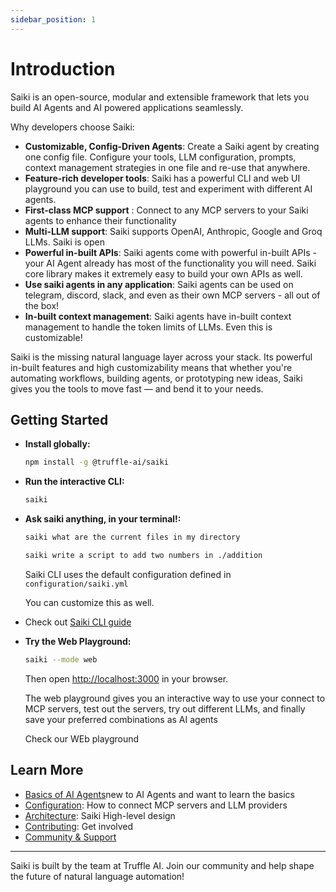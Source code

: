 ```yaml
---
sidebar_position: 1
---
```


# Introduction

<!-- Saiki is an open, modular and extensible AI agent that lets you perform tasks across your tools, apps, and services using natural language. You describe what you want to do — Saiki figures out which tools to invoke and orchestrates them seamlessly, whether that means running a shell command, summarizing a webpage, or calling an API. -->

Saiki is an open-source, modular and extensible framework that lets you build AI Agents and AI powered applications seamlessly. 

Why developers choose Saiki:

- **Customizable, Config-Driven Agents**: Create a Saiki agent by creating one config file. Configure your tools, LLM configuration, prompts, context management strategies in one file and re-use that anywhere. 
- **Feature-rich developer tools**: Saiki has a powerful CLI and web UI playground you can use to build, test and experiment with different AI agents.
- **First-class MCP support** : Connect to any MCP servers to your Saiki agents to enhance their functionality
- **Multi-LLM support**: Saiki supports OpenAI, Anthropic, Google and Groq LLMs. Saiki is open
- **Powerful in-built APIs**: Saiki agents come with powerful in-built APIs - your AI Agent already has most of the functionality you will need. Saiki core library makes it extremely easy to build your own APIs as well.
- **Use saiki agents in any application**: Saiki agents can be used on telegram, discord, slack, and even as their own MCP servers - all out of the box! 
- **In-built context management**: Saiki agents have in-built context management to handle the token limits of LLMs. Even this is customizable!

Saiki is the missing natural language layer across your stack. Its powerful in-built features and high customizability means that whether you're automating workflows, building agents, or prototyping new ideas, Saiki gives you the tools to move fast — and bend it to your needs. 

## Getting Started

- **Install globally:**
  ```bash
  npm install -g @truffle-ai/saiki
  ```
- **Run the interactive CLI:**
  ```bash
  saiki
  ```
- **Ask saiki anything, in your terminal!:**
  <!-- ```bash
  saiki what is the best way to build AI agents
  ``` -->
  ```bash
  saiki what are the current files in my directory
  ```
  ```bash
  saiki write a script to add two numbers in ./addition
  ```

  Saiki CLI uses the default configuration defined in `configuration/saiki.yml`

  You can customize this as well.
- Check out [Saiki CLI guide](../user-guide/cli.md)
- **Try the Web Playground:**
  ```bash
  saiki --mode web
  ```

  Then open [http://localhost:3000](http://localhost:3000) in your browser.
  
  The web playground gives you an interactive way to use your connect to MCP servers, test out the servers, try out different LLMs, and finally save your preferred combinations as AI agents

  Check our WEb playground

<!-- ## Example Use Cases

- **Amazon Shopping Assistant:**
  > "Can you go to amazon and add some snacks to my cart? I like trail mix, cheetos and maybe surprise me with something else?"
- **Email Summary to Slack:**
  > "Summarize emails and send highlights to Slack."
- **AI Website Designer:**
  > "Design a landing page based on README.md."

Explore more in the [Examples & Demos](./examples-demos.md) section. -->

## Learn More

- [Basics of AI Agents](../learn/what-is-an-ai-agent.md)new to AI Agents and want to learn the basics
- [Configuration](../configuring-saiki/configuration.md): How to connect MCP servers and LLM providers
- [Architecture](../architecture/overview.md): Saiki High-level design
- [Contributing](../contribution-guide/overview.md): Get involved
- [Community & Support](https://discord.gg/GFzWFAAZcm)

---

Saiki is built by the team at Truffle AI. Join our community and help shape the future of natural language automation! 